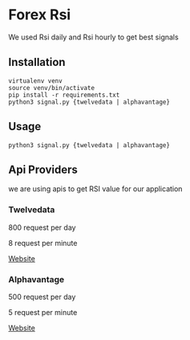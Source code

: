 # Forex Rsi

We used Rsi daily and Rsi hourly to get best signals

## Installation

```
virtualenv venv
source venv/bin/activate
pip install -r requirements.txt
python3 signal.py {twelvedata | alphavantage}
```

## Usage

```
python3 signal.py {twelvedata | alphavantage}
```

## Api Providers

we are using apis to get RSI value for our application

### Twelvedata

800 request per day

8 request per minute

[Website](https://twelvedata.com/)

### Alphavantage

500 request per day

5 request per minute

[Website](https://www.alphavantage.co/)